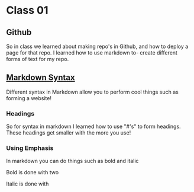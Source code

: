 # Class 01

## Github

So in class we learned about making repo's in Github, and how to deploy a page for that repo. I learned how to use markdown to-
create different forms of text for my repo.

## [Markdown Syntax](https://www.markdownguide.org/basic-syntax/#overview/)

Different syntax in Markdown allow you to perform cool things such as forming a website!

### Headings

So for syntax in markdown I learned how to use "#'s" to form headings.
These headings get smaller with the more you use!

### Using Emphasis

In markdown you can do things such as bold and italic

Bold is done with two 

Italic is done with 

